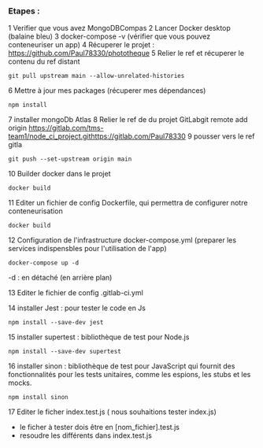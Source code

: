 ### Etapes :

1 Verifier que vous avez MongoDBCompas
2 Lancer Docker desktop (balaine bleu)
3 docker-compose -v (vérifier que vous pouvez conteneuriser un app)
4 Récuperer le projet : https://github.com/Paul78330/phototheque
5 Relier le ref et récuperer le contenu du ref distant

```
git pull upstream main --allow-unrelated-histories
```

6 Mettre à jour mes packages (récuperer mes dépendances)

```
npm install
```

7 installer mongoDb Atlas
8 Relier le ref de du projet GitLabgit remote add origin https://gitlab.com/tms-team1/node_ci_project.githttps://gitlab.com/Paul78330
9 pousser vers le ref gitla

```
git push --set-upstream origin main
```

10 Builder docker dans le projet

```
docker build
```

11 Editer un fichier de config Dockerfile, qui permettra de configurer notre conteneurisation

```
docker build
```

12 Configuration de l'infrastructure docker-compose.yml (preparer les services indispensbles pour l'utilisation de l'app)

```
docker-compose up -d
```

-d : en détaché (en arrière plan)

13 Editer le fichier de config .gitlab-ci.yml

14 installer Jest : pour tester le code en Js

```
npm install --save-dev jest
```

15 installer supertest : bibliothèque de test pour Node.js

```
npm install --save-dev supertest
```

16 installer sinon : bibliothèque de test pour JavaScript qui fournit des fonctionnalités pour les tests unitaires, comme les espions, les stubs et les mocks.

```
npm install sinon
```

17 Editer le ficher index.test.js ( nous souhaitions tester index.js)

* le ficher à tester dois être en [nom_fichier].test.js
* resoudre les différents dans index.test.js
